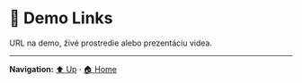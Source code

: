 # 🔗 Demo Links

URL na demo, živé prostredie alebo prezentáciu videa.

---
**Navigation:** [⬆️ Up](./index.template.md) · [🏠 Home](../index.template.md)
